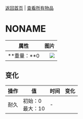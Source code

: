 [返回首页](index.md)   |  [查看所有物品](object.md)
# NONAME  
>   
  
  属性  |   图片   
 ----  |  ----:   
 **重量：**0  |  ![](Sprite/undefined.png)   
  
## 变化  
操作  |  值  |  时间  |  变化  
----  |  ----  |  ----  |  ----  
耐久  |  初始：0<br>最大：10  |  -  |    

